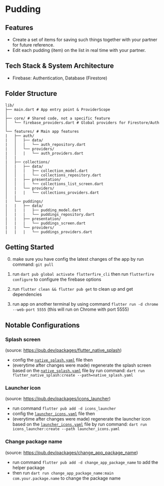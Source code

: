 # Pudding

## Features

- Create a set of items for saving such things together with your partner for future reference.
- Edit each pudding (item) on the list in real time with your partner.

## Tech Stack & System Architecture

- Firebase: Authentication, Database (Firestore)

## Folder Structure

```text
lib/
├── main.dart # App entry point & ProviderScope
│
├── core/ # Shared code, not a specific feature
│   └── firebase_providers.dart # Global providers for Firestore/Auth
│
└── features/ # Main app features
|   ├── auth/
|   │   ├── data/
|   │   |   └── auth_repository.dart
|   │   └── providers/
|   │   |   └── auth_providers.dart
│   |
|   ├── collections/
│   |   ├── data/
│   │   |   ├── collection_model.dart
│   │   |   └── collections_repository.dart
│   |   ├── presentation/
│   │   |   └── collections_list_screen.dart
│   |   └── providers/
│   |   |   └── collections_providers.dart
│   |
|   └── puddings/
|   |   ├── data/
│   |   |   ├── pudding_model.dart
│   |   |   └── puddings_repository.dart
|   |   ├── presentation/
│   |   |   └── puddings_screen.dart
|   |   └── providers/
|   |   |   └── puddings_providers.dart
```

## Getting Started

0. make sure you have config the latest changes of the app by run command: `git pull`

1. run `dart pub global activate flutterfire_cli` then run `flutterfire configure` to configure the firebase options

2. run `flutter clean && flutter pub get` to clean up and get dependencies

3. run app on another terminal by using command `flutter run -d chrome --web-port 5555` (this will run on Chrome with port 5555)

## Notable Configurations

### Splash screen

(source: https://pub.dev/packages/flutter_native_splash)

- config the [`native_splash.yaml`](native_splash.yaml) file then
- (everytime after changes were made) regenerate the splash screen based on the [`native_splash.yaml`](native_splash.yaml) file by run command: `dart run flutter_native_splash:create --path=native_splash.yaml`

### Launcher icon

(source: https://pub.dev/packages/icons_launcher)

- run command `flutter pub add -d icons_launcher`
- config the [`launcher_icons.yaml`](launcher_icons.yaml) file then
- (everytime after changes were made) regenerate the launcher icon based on the [`launcher_icons.yaml`](launcher_icons.yaml) file by run command: `dart run icons_launcher:create --path launcher_icons.yaml`

### Change package name

(source: https://pub.dev/packages/change_app_package_name)

- run command `flutter pub add -d change_app_package_name` to add the helper package
- then run `dart run change_app_package_name:main com.your.package.name` to change the package name
